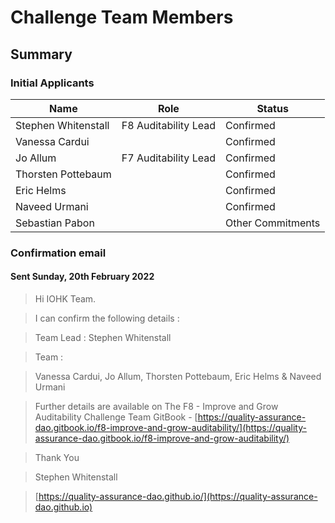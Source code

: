 # Challenge Team Members

## Summary

### Initial Applicants

| Name                | Role                 | Status            |
| ------------------- | -------------------- | ----------------- |
| Stephen Whitenstall | F8 Auditability Lead | Confirmed         |
| Vanessa Cardui      |                      | Confirmed         |
| Jo Allum            | F7 Auditability Lead | Confirmed         |
| Thorsten Pottebaum  |                      | Confirmed         |
| Eric Helms          |                      | Confirmed         |
| Naveed Urmani       |                      | Confirmed         |
| Sebastian Pabon     |                      | Other Commitments |

### Confirmation email

#### Sent Sunday, 20th February 2022

> Hi IOHK Team.&#x20;

>I can confirm the following details :&#x20;

>Team Lead : Stephen Whitenstall&#x20;

>Team :&#x20;

> Vanessa Cardui, Jo Allum, Thorsten Pottebaum, Eric Helms & Naveed Urmani&#x20;

> Further details are available on The F8 - Improve and Grow Auditability Challenge Team GitBook - [https://quality-assurance-dao.gitbook.io/f8-improve-and-grow-auditability/](https://quality-assurance-dao.gitbook.io/f8-improve-and-grow-auditability/)

> &#x20;Thank You&#x20;

> Stephen Whitenstall&#x20;

> [https://quality-assurance-dao.github.io/](https://quality-assurance-dao.github.io)
